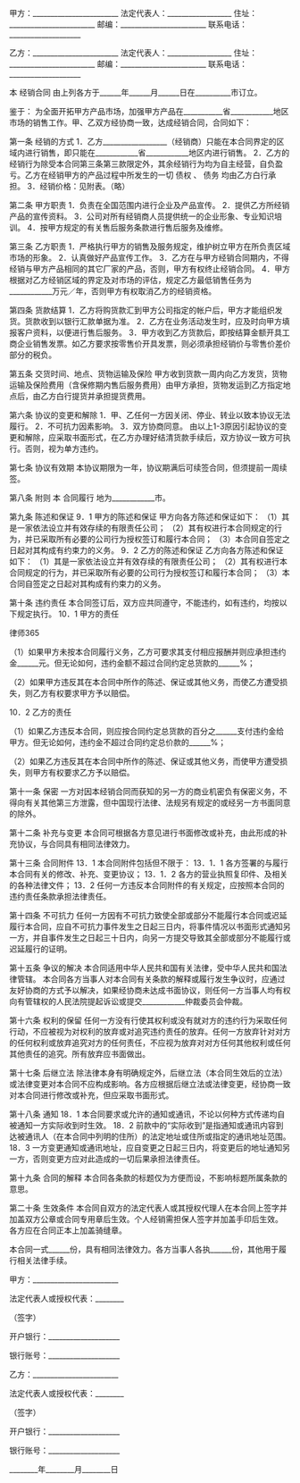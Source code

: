 
 


甲方：________________________
法定代表人：__________________
住址：________________________
邮编：________________________
联系电话：____________________


乙方：________________________
法定代表人：__________________
住址：________________________
邮编：________________________
联系电话：____________________


本
经销合同
由上列各方于______年______月______日在__________市订立。


鉴于：
为全面开拓甲方产品市场，加强甲方产品在___________省____________地区市场的销售工作。甲、乙双方经协商一致，达成经销合同，合同如下：


第一条 经销的方式
1．乙方__________________（经销商）只能在本合同界定的区域内进行销售，即只能在____________省____________地区内进行销售。
2．乙方的经销行为除受本合同第三条第三款限定外，其余经销行为均为自主经营，自负盈亏。乙方在经销甲方的产品过程中所发生的一切
债权
、
债务
均由乙方白行承担。
3．经销价格：见附表。（略）


第二条 甲方职责
1．负责在全国范围内进行企业及产品宣传。
2．提供乙方所经销产品的宣传资料。
3．公司对所有经销商人员提供统一的企业形象、专业知识培训。
4．按甲方规定的有关售后服务条款进行售后服务及维修。


第三条 乙方职责
1．严格执行甲方的销售及服务规定，维护树立甲方在所负责区域市场的形象。
2．认真做好产品宣传工作。
3．乙方在与甲方经销合同期内，不得经销与甲方产品相同的其它厂家的产品，否则，甲方有权终止经销合同。
4．甲方根据对乙方经销区域的界定及对市场的评估，规定乙方最低销售任务为____________万元／年，否则甲方有权取消乙方的经销资格。


第四条 货款结算
1．乙方将购货款汇到甲方公司指定的帐户后，甲方才能组织发货。货款收到以银行汇款单据为准。
2．乙方在业务活动发生时，应及时向甲方填报客户资料，以便进行售后服务。
3．甲方收到乙方货款后，即按结算金额开具工商企业销售发票。如乙方要求按零售价开具发票，则必须承担经销价与零售价差价部分的税负。


第五条 交货时间、地点、货物运输及保险
甲方收到货款一周内向乙方发货，货物运输及保险费用（含保修期内售后服务费用）由甲方承担，货物发运到乙方指定地点后，由乙方白行提货并承担提货费用。


第六条 协议的变更和解除
1．甲、乙任何一方因关闭、停业、转业以致本协议无法履行。
2．不可抗力因素影响。
3．双方协商同意。
由以上1-3原因引起协议的变更和解除，应采取书面形式，在乙方办理好结清货款手续后，双方协议一致方可执行。否则，视为单方违约。


第七条 协议有效期
本协议期限为一年，协议期满后可续签合同，但须提前一周续签。


第八条 附则
本
合同履行
地为____________市。


第九条 陈述和保证 
9．1 甲方的陈述和保证 
甲方向各方陈述和保证如下： 
（1）其是一家依法设立并有效存续的有限责任公司； 
（2）其有权进行本合同规定的行为，并已采取所有必要的公司行为授权签订和履行本合同； 
（3）本合同自签定之日起对其构成有约束力的义务。 
9．2 乙方的陈述和保证 
乙方向各方陈述和保证如下： 
（1）其是一家依法设立并有效存续的有限责任公司； 
（2）其有权进行本合同规定的行为，并已采取所有必要的公司行为授权签订和履行本合同； 
（3）本合同自签定之日起对其构成有约束力的义务。


第十条 违约责任 
本合同签订后，双方应共同遵守，不能违约，如有违约，均按以下规定执行。
10．1 甲方的责任 




 
律师365






（1）如果甲方未按本合同履行义务，乙方可要求其支付相应报酬并则应承担违约金______元。但无论如何，违约金额不超过合同约定总货款的______%； 

（2）如果甲方违反其在本合同中所作的陈述、保证或其他义务，而使乙方遭受损失，则乙方有权要求甲方予以赔偿。 

10．2 乙方的责任 

（1）如果乙方违反本合同，则应按合同约定总货款的百分之______支付违约金给甲方。但无论如何，违约金不超过合同约定总价款的______%； 

（2）如果乙方违反其在本合同中所作的陈述、保证或其他义务，而使甲方遭受损失，则甲方有权要求乙方予以赔偿。 




第十一条 保密 
一方对因本经销合同而获知的另一方的商业机密负有保密义务，不得向有关其他第三方泄露，但中国现行法律、法规另有规定的或经另一方书面同意的除外。 


第十二条 补充与变更 
本合同可根据各方意见进行书面修改或补充，由此形成的补充协议，与合同具有相同法律效力。 


第十三条 合同附件 
13．1 本合同附件包括但不限于： 
13．1．1 各方签署的与履行本合同有关的修改、补充、变更协议；
13．1．2 各方的营业执照复印件、及相关的各种法律文件； 
13．2 任何一方违反本合同附件的有关规定，应按照本合同的违约责任条款承担法律责任。


第十四条 不可抗力
任何一方因有不可抗力致使全部或部分不能履行本合同或迟延履行本合同，应自不可抗力事件发生之日起三日内，将事件情况以书面形式通知另一方，并自事件发生之日起三十日内，向另一方提交导致其全部或部分不能履行或迟延履行的证明。 


第十五条 争议的解决 
本合同适用中华人民共和国有关法律，受中华人民共和国法律管辖。
本合同各方当事人对本合同有关条款的解释或履行发生争议时，应通过友好协商的方式予以解决，如果经协商未达成书面协议，则任何一方当事人均有权向有管辖权的人民法院提起诉讼或提交____________仲裁委员会仲裁。


第十六条 权利的保留
任何一方没有行使其权利或没有就对方的违约行为采取任何行动，不应被视为对权利的放弃或对追究违约责任的放弃。任何一方放弃针对对方的任何权利或放弃追究对方的任何责任，不应视为放弃对对方任何其他权利或任何其他责任的追究。所有放弃应书面做出。


第十七条 后继立法 
除法律本身有明确规定外，后继立法（本合同生效后的立法）或法律变更对本合同不应构成影响。各方应根据后继立法或法律变更，经协商一致对本合同进行修改或补充，但应采取书面形式。


第十八条 通知 
18．1 本合同要求或允许的通知或通讯，不论以何种方式传递均自被通知一方实际收到时生效。 
18．2 前款中的“实际收到”是指通知或通讯内容到达被通讯人（在本合同中列明的住所）的法定地址或住所或指定的通讯地址范围。 
18．3 一方变更通知或通讯地址，应自变更之日起三日内，将变更后的地址通知另一方，否则变更方应对此造成的一切后果承担法律责任。


第十九条 合同的解释
本合同各条款的标题仅为方便而设，不影响标题所属条款的意思。


第二十条 生效条件
本合同自双方的法定代表人或其授权代理人在本合同上签字并加盖双方公章或合同专用章后生效。个人经销需担保人签字并加盖手印后生效。
各方应在合同正本上加盖骑缝章。


本合同一式______份，具有相同法律效力。各方当事人各执______份，其他用于履行相关法律手续。


 



 甲方：________________________
 
法定代表人或授权代表：________
 
（签字）                       
 
开户银行：____________________
 
银行账号：____________________
 


 

  乙方：________________________
  
法定代表人或授权代表：________
  
（签字）                       
  
开户银行：____________________
  
银行账号：____________________
  


  

   ________年________月________日
   

 
   

 
   
 
    
 
    
 
     


     
 

     


     


     
 
 
    
 
   
 
  

 


